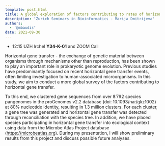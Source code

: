 ```yaml
---
template: post.html
title: A global exploration of factors contributing to rates of horizontal gene transfer
description: 'Zurich Seminars in Bioinformatics - Marija Dmitrijeva'
authors:
  - '@mbaudis'
date: 2021-09-30
---
```




* 12:15 UZH Irchel **Y34-K-01** and ZOOM Call



Horizontal gene transfer - the exchange of genetic material between organisms through mechanisms other than reproduction, has been shown to play an important role in prokaryotic genome evolution. Previous studies have predominantly focused on recent horizontal gene transfer events, often limiting investigation to human-associated microorganisms. In this study, we aim to conduct a more global survey of the factors contributing to horizontal gene transfer.<!--more-->

To this end, we clustered gene sequences from over 8’792 species pangenomes in the proGenomes v2.2 database (doi: 10.1093/nar/gkz1002) at 80% nucleotide identity, resulting in 1.3 million clusters. For each cluster, a gene tree was generated and horizontal gene transfer was detected through reconciliation with the species tree. In addition, we have placed species participating in horizontal gene transfer into ecological context using data from the Microbe Atlas Project database (https://microbeatlas.org). During my presentation, I will show preliminary results from this project and discuss possible future analyses.

